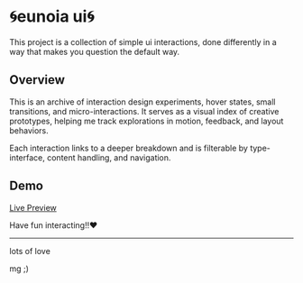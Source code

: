 # 🌀eunoia ui🌀

This project is a collection of simple ui interactions, done differently in a way that makes you question the default way. 

##  Overview

This is an archive of interaction design experiments, hover states, small transitions, and micro-interactions. It serves as a visual index of creative prototypes, helping me track explorations in motion, feedback, and layout behaviors.

Each interaction links to a deeper breakdown and is filterable by type- interface, content handling, and navigation. 

## Demo 
[Live Preview]()


Have fun interacting!!❤️

---
lots of love

mg ;)
